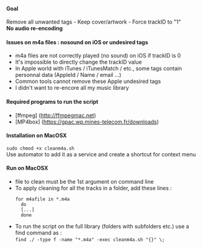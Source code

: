 #### Goal
Remove all unwanted tags - Keep cover/artwork - Force trackID to "1"<br>
**No audio re-encoding**

#### Issues on m4a files : nosound on iOS or undesired tags
- m4a files are not correctly played (no sound) on iOS if trackID is 0
- It's impossible to directly change the trackID value
- In Apple world with iTunes / iTunesMatch / etc., some tags contain personnal data (AppleId / Name / email ...)
- Common tools cannot remove these Apple undesired tags
- I didn't want to re-encore all my music library

#### Required programs to run the script
- [ffmpeg] (http://ffmpegmac.net)
- [MP4box] (https://gpac.wp.mines-telecom.fr/downloads)

#### Installation on MacOSX
` sudo chmod +x cleanm4a.sh `<br>
Use automator to add it as a service and create a shortcut for context menu

#### Run on MacOSX
- file to clean must be the 1st argument on command line
- To apply cleaning for all the tracks in a folder, add these lines :<br>
  ```
  for m4afile in *.m4a
    do 
    [...]
    done
  ```
- To run the script on the full library (folders with subfolders etc.) use a find command as :<br>
` find ./ -type f -name "*.m4a" -exec cleanm4a.sh "{}" \; ` 



